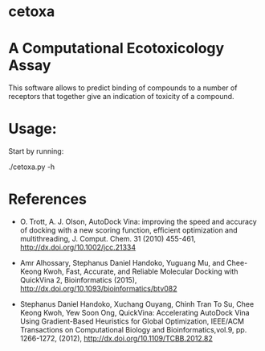 # cetoxa
A Computational Ecotoxicology Assay
===================================

This software allows to predict binding of compounds to a number of
receptors that together give an indication of toxicity of a compound.

Usage:
======

Start by running:

./cetoxa.py -h

References
==========
+ O. Trott, A. J. Olson, AutoDock Vina: improving the speed and accuracy of docking with a new scoring function, efficient optimization and multithreading, J. Comput. Chem. 31 (2010) 455-461, http://dx.doi.org/10.1002/jcc.21334    

+ Amr Alhossary, Stephanus Daniel Handoko, Yuguang Mu, and Chee-Keong Kwoh, Fast, Accurate, and Reliable Molecular Docking with QuickVina 2,  Bioinformatics (2015), http://dx.doi.org/10.1093/bioinformatics/btv082  

+ Stephanus Daniel Handoko, Xuchang Ouyang, Chinh Tran To Su, Chee Keong Kwoh, Yew Soon Ong, QuickVina: Accelerating AutoDock Vina Using Gradient-Based Heuristics for Global Optimization, IEEE/ACM Transactions on Computational Biology and Bioinformatics,vol.9, pp. 1266-1272, (2012), http://dx.doi.org/10.1109/TCBB.2012.82 
